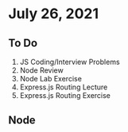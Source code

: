 # July 26, 2021

## To Do

1. JS Coding/Interview Problems
2. Node Review
3. Node Lab Exercise
4. Express.js Routing Lecture
5. Express.js Routing Exercise

## Node

